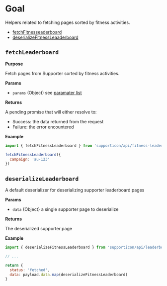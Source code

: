 # Goal

Helpers related to fetching pages sorted by fitness activities.

- [fetchFitnesseaderboard](#fetchfitnessleaderboard)
- [deserializeFitnessLeaaderboard](#deserializefitnessleaderboard)


## `fetchLeaderboard`

**Purpose**

Fetch pages from Supporter sorted by fitness activities.

**Params**

- `params` (Object) see [paramater list](../readme.md#availableparameters)

**Returns**

A pending promise that will either resolve to:

- Success: the data returned from the request
- Failure: the error encountered

**Example**

```javascript
import { fetchFitnessLeaderboard } from 'supporticon/api/fitness-leaderboard'

fetchFitnessLeaderboard({
  campaign: 'au-123'
})
```

## `deserializeLeaderboard`

A default deserializer for deserializing supporter leaderboard pages

**Params**

- `data` {Object} a single supporter page to deserialize

**Returns**

The deserialized supporter page

**Example**

```javascript
import { deserializeFitnessLeaderboard } from 'supporticon/api/leaderboard'

// ...

return {
  status: 'fetched',
  data: payload.data.map(deserializeFitnessLeaderboard)
}
```

